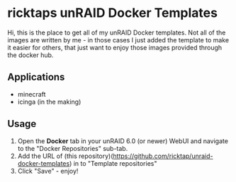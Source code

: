 # ricktaps unRAID Docker Templates

Hi, this is the place to get all of my unRAID Docker templates.
Not all of the images are written by me - in those cases I just added the
template to make it easier for others, that just want to enjoy those images
provided through the docker hub.

## Applications

* minecraft
* icinga (in the making)

## Usage
1. Open the **Docker** tab in your unRAID 6.0 (or newer) WebUI and navigate to the "Docker Repositories" sub-tab.
2. Add the URL of (this repository)(https://github.com/ricktap/unraid-docker-templates) in to "Template repositories"
3. Click "Save" - enjoy!
